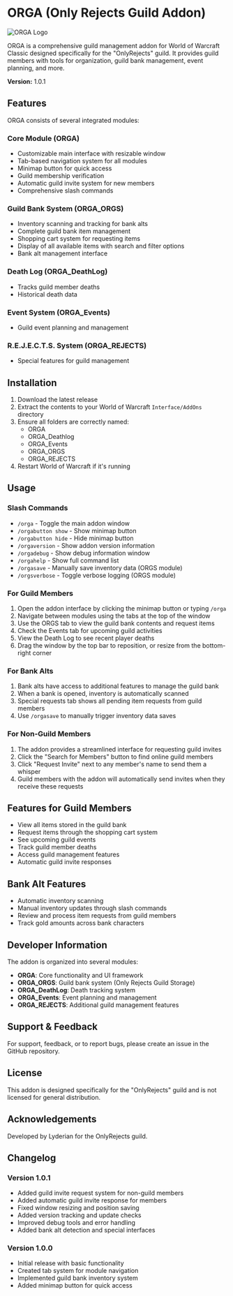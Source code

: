 # ORGA (Only Rejects Guild Addon)

![ORGA Logo](ORGA/Textures/background.tga)

ORGA is a comprehensive guild management addon for World of Warcraft Classic designed specifically for the "OnlyRejects" guild. It provides guild members with tools for organization, guild bank management, event planning, and more.

**Version:** 1.0.1

## Features

ORGA consists of several integrated modules:

### Core Module (ORGA)
- Customizable main interface with resizable window
- Tab-based navigation system for all modules
- Minimap button for quick access
- Guild membership verification
- Automatic guild invite system for new members
- Comprehensive slash commands

### Guild Bank System (ORGA_ORGS)
- Inventory scanning and tracking for bank alts
- Complete guild bank item management
- Shopping cart system for requesting items
- Display of all available items with search and filter options
- Bank alt management interface

### Death Log (ORGA_DeathLog)
- Tracks guild member deaths
- Historical death data

### Event System (ORGA_Events)
- Guild event planning and management

### R.E.J.E.C.T.S. System (ORGA_REJECTS)
- Special features for guild management

## Installation

1. Download the latest release
2. Extract the contents to your World of Warcraft `Interface/AddOns` directory
3. Ensure all folders are correctly named:
   - ORGA
   - ORGA_Deathlog
   - ORGA_Events
   - ORGA_ORGS
   - ORGA_REJECTS
4. Restart World of Warcraft if it's running

## Usage

### Slash Commands

- `/orga` - Toggle the main addon window
- `/orgabutton show` - Show minimap button
- `/orgabutton hide` - Hide minimap button
- `/orgaversion` - Show addon version information
- `/orgadebug` - Show debug information window
- `/orgahelp` - Show full command list
- `/orgasave` - Manually save inventory data (ORGS module)
- `/orgsverbose` - Toggle verbose logging (ORGS module)

### For Guild Members

1. Open the addon interface by clicking the minimap button or typing `/orga`
2. Navigate between modules using the tabs at the top of the window
3. Use the ORGS tab to view the guild bank contents and request items
4. Check the Events tab for upcoming guild activities
5. View the Death Log to see recent player deaths
6. Drag the window by the top bar to reposition, or resize from the bottom-right corner

### For Bank Alts

1. Bank alts have access to additional features to manage the guild bank
2. When a bank is opened, inventory is automatically scanned
3. Special requests tab shows all pending item requests from guild members
4. Use `/orgasave` to manually trigger inventory data saves

### For Non-Guild Members

1. The addon provides a streamlined interface for requesting guild invites
2. Click the "Search for Members" button to find online guild members
3. Click "Request Invite" next to any member's name to send them a whisper
4. Guild members with the addon will automatically send invites when they receive these requests

## Features for Guild Members

- View all items stored in the guild bank
- Request items through the shopping cart system
- See upcoming guild events
- Track guild member deaths
- Access guild management features
- Automatic guild invite responses

## Bank Alt Features

- Automatic inventory scanning
- Manual inventory updates through slash commands
- Review and process item requests from guild members
- Track gold amounts across bank characters

## Developer Information

The addon is organized into several modules:

- **ORGA**: Core functionality and UI framework
- **ORGA_ORGS**: Guild bank system (Only Rejects Guild Storage)
- **ORGA_DeathLog**: Death tracking system
- **ORGA_Events**: Event planning and management
- **ORGA_REJECTS**: Additional guild management features

## Support & Feedback

For support, feedback, or to report bugs, please create an issue in the GitHub repository.

## License

This addon is designed specifically for the "OnlyRejects" guild and is not licensed for general distribution.

## Acknowledgements

Developed by Lyderian for the OnlyRejects guild.

## Changelog

### Version 1.0.1
- Added guild invite request system for non-guild members
- Added automatic guild invite response for members
- Fixed window resizing and position saving
- Added version tracking and update checks
- Improved debug tools and error handling
- Added bank alt detection and special interfaces

### Version 1.0.0
- Initial release with basic functionality
- Created tab system for module navigation
- Implemented guild bank inventory system
- Added minimap button for quick access